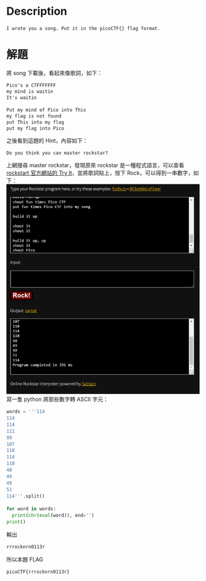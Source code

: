 # Description
```text
I wrote you a song. Put it in the picoCTF{} flag format.
```
# 解題
將 song 下載後，看起來像歌詞，如下：
```text
Pico's a CTFFFFFFF
my mind is waitin
It's waitin

Put my mind of Pico into This
my flag is not found
put This into my flag
put my flag into Pico
```
之後看到這題的 Hint，內容如下：
```text
Do you think you can master rockstar?
```
上網搜尋 master rockstar，發現原來 rockstar 是一種程式語言，可以查看 [rockstart 官方網站的 Try It](https://codewithrockstar.com/online "rockstart 官方網站的 Try It")，並將歌詞貼上，按下 Rock，可以得到一串數字，如下：
![rockstar](../assets/mus1c__1.png)
寫一隻 python 將那些數字轉 ASCII 字元：
```python
words = '''114
114
114
111
99
107
110
114
110
48
49
49
51
114'''.split()

for word in words:
  print(chr(eval(word)), end='')
print()
```
輸出
```bash
rrrocknrn0113r
```

<!-- flag -->
所以本題 FLAG 
```text
picoCTF{rrrocknrn0113r}
```